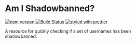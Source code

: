 # Am I Shadowbanned?

[![npm version](https://badge.fury.io/js/am-i-shadowbanned.svg)](https://badge.fury.io/js/am-i-shadowbanned)
[![Build Status](https://travis-ci.org/drewwyatt/am-i-shadowbanned.svg?branch=master)](https://travis-ci.org/drewwyatt/am-i-shadowbanned)
[![styled with prettier](https://img.shields.io/badge/styled_with-prettier-ff69b4.svg)](https://github.com/prettier/prettier)

A resource for quickly checking if a set of usernames has been shadowbanned.